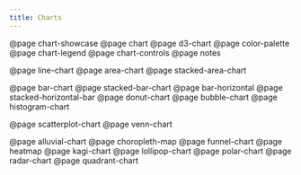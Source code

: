 ```yaml
---
title: Charts
---
```


@page chart-showcase
@page chart
@page d3-chart
@page color-palette
@page chart-legend
@page chart-controls
@page notes

@page line-chart
@page area-chart
@page stacked-area-chart

<!-- @page combined-chart -->

@page bar-chart
@page stacked-bar-chart
@page bar-horizontal
@page stacked-horizontal-bar
@page donut-chart
@page bubble-chart
@page histogram-chart

<!-- @page stacked-histogram -->

@page scatterplot-chart
@page venn-chart

@page alluvial-chart
@page choropleth-map
@page funnel-chart
@page heatmap
@page kagi-chart
@page lollipop-chart
@page polar-chart
@page radar-chart
@page quadrant-chart
